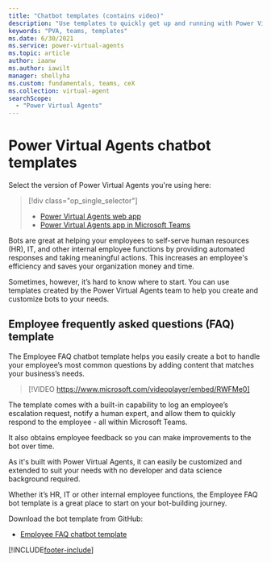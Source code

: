 ```yaml
---
title: "Chatbot templates (contains video)"
description: "Use templates to quickly get up and running with Power Virtual Agents chatbots."
keywords: "PVA, teams, templates"
ms.date: 6/30/2021
ms.service: power-virtual-agents
ms.topic: article
author: iaanw
ms.author: iawilt
manager: shellyha
ms.custom: fundamentals, teams, ceX
ms.collection: virtual-agent
searchScope:
  - "Power Virtual Agents"
---
```


# Power Virtual Agents chatbot templates

Select the version of Power Virtual Agents you're using here:

> [!div class="op_single_selector"]
>
> - [Power Virtual Agents web app](../fundamentals-templates.md)
> - [Power Virtual Agents app in Microsoft Teams](fundamentals-templates-teams.md)

Bots are great at helping your employees to self-serve human resources (HR), IT, and other internal employee functions by providing automated responses and taking meaningful actions. This increases an employee's efficiency and saves your organization money and time.

Sometimes, however, it’s hard to know where to start. You can use templates created by the Power Virtual Agents team to help you create and customize bots to your needs.

## Employee frequently asked questions (FAQ) template

The Employee FAQ chatbot template helps you easily create a bot to handle your employee’s most common questions by adding content that matches your business’s needs.

>
> [!VIDEO https://www.microsoft.com/videoplayer/embed/RWFMe0]
>

The template comes with a built-in capability to log an employee’s escalation request, notify a human expert, and allow them to quickly respond to the employee - all within Microsoft Teams.

It also obtains employee feedback so you can make improvements to the bot over time.

As it's built with Power Virtual Agents, it can easily be customized and extended to suit your needs with no developer and data science background required.

Whether it’s HR, IT or other internal employee functions, the Employee FAQ bot template is a great place to start on your bot-building journey.

Download the bot template from GitHub:

- [Employee FAQ chatbot template](https://github.com/microsoft/PowerVirtualAgentsSamples/tree/master/Templates/Employee%20FAQ)

[!INCLUDE[footer-include](../includes/footer-banner.md)]
